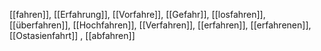 [[fahren]], [[Erfahrung]], [[Vorfahre]], [[Gefahr]], [[losfahren]], [[überfahren]], [[Hochfahren]], [[Verfahren]], [[erfahren]], [[erfahrenen]], [[Ostasienfahrt]]
, [[abfahren]]